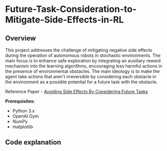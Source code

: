 # Future-Task-Consideration-to-Mitigate-Side-Effects-in-RL
## Overview
This project addresses the challenge of mitigating negative side effects during the operation of autonomous robots in stochastic environments. The main focus is to enhance safe exploration by integrating an auxiliary reward mechanism into the learning algorithms, encouraging less harmful actions in the presence of environmental obstacles. The main ideology is to make the agent take actions that aren't irreversible by considering each obstacle in the environment as a possible potential for a future task with the obstacle.

Reference Paper - [Avoiding Side Effects By Considering Future Tasks](https://example.com/auxiliary-reward-info)

**Prerequisites:**
- Python 3.x
- OpenAI Gym
- NumPy
- matplotlib

## Code explanation
